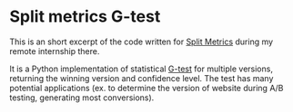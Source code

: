 # Split metrics G-test

This is an short excerpt of the code written for [Split Metrics](http://splitmetrics.com) during my remote internship there.

It is a Python implementation of statistical [G-test](https://en.wikipedia.org/wiki/G-test) for multiple versions, returning the winning version and confidence level.
The test has many potential applications (ex. to determine the version of website during A/B testing, generating most conversions).
